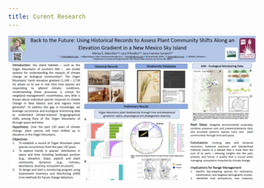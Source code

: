 ```yaml
---
title: Curent Research
---
```


<a href="SRM.pdf" class="image fit"><img src="SRM.jpg" alt=""></a>	

